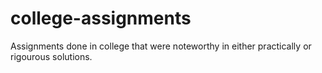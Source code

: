 # college-assignments
Assignments done in college that were noteworthy in either practically or rigourous solutions. 
